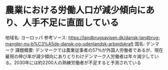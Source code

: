 # 農業における労働人口が減少傾向にあり、人手不足に直面している

地域名: ヨーロッパ
参考ソース: https://landbrugsavisen.dk/dansk-landbrug-mangler-nu-b%C3%A5de-dansk-og-udenlandsk-arbejdskraft
国名: デンマーク
課題概要: デンマークでは農業従事者の57％が外国人労働者であるが、現在雇用の伸び率が減少傾向にありとりわけデンマーク人労働者は年々減少している。2030年には約2200人の熟練労働者が不足すると予測されている